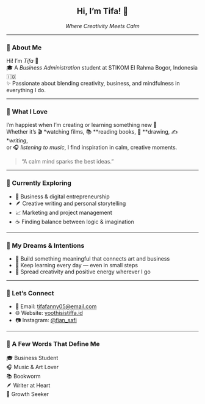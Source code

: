 <!-- 💜 Minimalist & Elegant Profile -->
<h2 align="center">Hi, I’m Tifa! 🌸</h2>
<p align="center">
  <em>Where Creativity Meets Calm</em>
</p>

---

### 🌷 About Me
Hi! I’m *Tifa* 💜  
🎓 A *Business Administration* student at STIKOM El Rahma Bogor, Indonesia 🇮🇩  
✨ Passionate about blending creativity, business, and mindfulness in everything I do.

---

### 🎨 What I Love
I’m happiest when I’m creating or learning something new 🌿  
Whether it’s 🎬 *watching films, 📚 **reading books, 🎨 **drawing, ✍️ **writing*,  
or 🎧 *listening to music*, I find inspiration in calm, creative moments.  

> “A calm mind sparks the best ideas.”

---

### 🌼 Currently Exploring
- 💼 Business & digital entrepreneurship  
- 🪶 Creative writing and personal storytelling  
- 📈 Marketing and project management  
- ☕ Finding balance between logic & imagination  

---

### 💫 My Dreams & Intentions
- 🌸 Build something meaningful that connects art and business  
- 🌿 Keep learning every day — even in small steps  
- 💜 Spread creativity and positive energy wherever I go  

---

### 💌 Let’s Connect
- 📧 Email: tifafanny05@email.com  
- 🌐 Website: [yoothisistiffa.id](#)  
- 📷 Instagram: [@fian_safi](#)  

---

### 🌈 A Few Words That Define Me
🎓 Business Student  
🎧 Music & Art Lover  
📚 Bookworm  
🪶 Writer at Heart  
🌱 Growth Seeker
